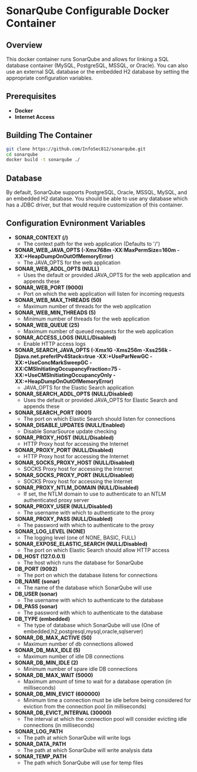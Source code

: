 SonarQube Configurable Docker Container
=======================================

## Overview

This docker container runs SonarQube and allows for linking a
SQL database container (MySQL, PostgreSQL, MSSQL, or Oracle).
You can also use an external SQL database or the embedded H2
database by setting the appropriate configuration variables.

## Prerequisites

* __Docker__
* __Internet Access__

## Building The Container

```bash
git clone https://github.com/InfoSec812/sonarqube.git
cd sonarqube
docker build -t sonarqube ./
```

## Database

By default, SonarQube supports PostgreSQL, Oracle, MSSQL, MySQL, and an 
embedded H2 database. You should be able to use any database which 
has a JDBC driver, but that would require customization of this container.

## Configuration Evnironment Variables

* __SONAR_CONTEXT (/)__
  * The context path for the web application (Defaults to '/')
* __SONAR_WEB_JAVA_OPTS (-Xmx768m -XX:MaxPermSize=160m -XX:+HeapDumpOnOutOfMemoryError)__
  * The JAVA_OPTS for the web application
* __SONAR_WEB_ADDL_OPTS (NULL)__
  * Uses the default or provided JAVA_OPTS for the web application and appends these
* __SONAR_WEB_PORT (9000)__
  * Port on which the web application will listen for incoming requests
* __SONAR_WEB_MAX_THREADS (50)__
  * Maximum number of threads for the web application
* __SONAR_WEB_MIN_THREADS (5)__
  * Minimum number of threads for the web application
* __SONAR_WEB_QUEUE (25)__
  * Maximum number of queued requests for the web application
* __SONAR_ACCESS_LOGS (NULL/Disabled)__
  * Enable HTTP access logs
* __SONAR_SEARCH_JAVA_OPTS (-Xmx1G -Xms256m -Xss256k -Djava.net.preferIPv4Stack=true -XX:+UseParNewGC -XX:+UseConcMarkSweepGC -XX:CMSInitiatingOccupancyFraction=75 -XX:+UseCMSInitiatingOccupancyOnly -XX:+HeapDumpOnOutOfMemoryError)__
  * JAVA_OPTS for the Elastic Search application
* __SONAR_SEARCH_ADDL_OPTS (NULL/Disabled)__
  * Uses the default or provided JAVA_OPTS for Elastic Search and appends these
* __SONAR_SEARCH_PORT (9001)__
  * The port on which Elastic Search should listen for connections
* __SONAR_DISABLE_UPDATES (NULL/Enabled)__
  * Disable SonarSource update checking
* __SONAR_PROXY_HOST (NULL/Disabled)__
  * HTTP Proxy host for accessing the Internet
* __SONAR_PROXY_PORT (NULL/Disabled)__
  * HTTP Proxy host for accessing the Internet
* __SONAR_SOCKS_PROXY_HOST (NULL/Disabled)__
  * SOCKS Proxy host for accessing the Internet
* __SONAR_SOCKS_PROXY_PORT (NULL/Disabled)__
  * SOCKS Proxy host for accessing the Internet
* __SONAR_PROXY_NTLM_DOMAIN (NULL/Disabled)__
  * If set, the NTLM domain to use to authenticate to an NTLM authenticated proxy server
* __SONAR_PROXY_USER (NULL/Disabled)__
  * The username with which to authenticate to the proxy
* __SONAR_PROXY_PASS (NULL/Disabled)__
  * The password with which to authenticate to the proxy
* __SONAR_LOG_LEVEL (NONE)__
  * The logging level (one of NONE, BASIC, FULL)
* __SONAR_EXPOSE_ELASTIC_SEARCH (NULL/Disabled)__
  * The port on which Elastic Search should allow HTTP access
* __DB_HOST (127.0.0.1)__
  * The host which runs the database for SonarQube
* __DB_PORT (9092)__
  * The port on which the database listens for connections
* __DB_NAME (sonar)__
  * The name of the database which SonarQube will use
* __DB_USER (sonar)__
  * The username with which to authenticate to the database
* __DB_PASS (sonar)__
  * The password with which to authenticate to the database
* __DB_TYPE (embedded)__
  * The type of database which SonarQube will use (One of embedded,h2,postgresql,mysql,oracle,sqlserver)
* __SONAR_DB_MAX_ACTIVE (50)__
  * Maximum number of db connections allowed
* __SONAR_DB_MAX_IDLE (5)__
  * Maximum number of idle DB connections
* __SONAR_DB_MIN_IDLE (2)__
  * Minimum number of spare idle DB connections
* __SONAR_DB_MAX_WAIT (5000)__
  * Maximum amount of time to wait for a database operation (in milliseconds)
* __SONAR_DB_MIN_EVICT (600000)__
  * Minimum time a connection must be idle before being considered for eviction from the connection pool (in milliseconds)
* __SONAR_DB_EVICT_INTERVAL (30000)__
  * The interval at which the connection pool will consider evicting idle connections (in milliseconds)
* __SONAR_LOG_PATH__
  * The path at which SonarQube will write logs
* __SONAR_DATA_PATH__
  * The path at which SonarQube will write analysis data
* __SONAR_TEMP_PATH__
  * The path which SonarQube will use for temp files
